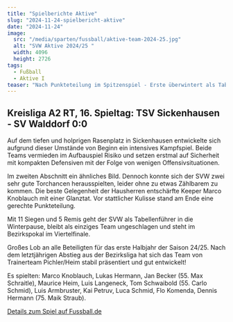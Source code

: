 ```yaml
---
title: "Spielberichte Aktive"
slug: "2024-11-24-spielbericht-aktive"
date: "2024-11-24"
image:
  src: "/media/sparten/fussball/aktive-team-2024-25.jpg"
  alt: "SVW Aktive 2024/25 "
  width: 4096
  height: 2726
tags:
  - Fußball
  - Aktive I
teaser: "Nach Punkteteilung im Spitzenspiel - Erste überwintert als Tabellenführer!"
---
```


## Kreisliga A2 RT, 16. Spieltag: TSV Sickenhausen - SV Walddorf 0:0 

Auf dem tiefen und holprigen Rasenplatz in Sickenhausen entwickelte sich aufgrund dieser Umstände von Beginn ein
intensives Kampfspiel. Beide Teams vermieden im Aufbauspiel Risiko und setzen erstmal auf Sicherheit mit kompakten
Defensiven mit der Folge von wenigen Offensivsituationen.

Im zweiten Abschnitt ein ähnliches Bild. Dennoch konnte sich der SVW zwei sehr gute Torchancen herausspielten, leider
ohne zu etwas Zählbarem zu kommen. Die beste Gelegenheit der Hausherren entschärfte Keeper Marco Knoblauch mit einer
Glanztat. Vor stattlicher Kulisse stand am Ende eine gerechte Punkteteilung.

Mit 11 Siegen und 5 Remis geht der SVW als Tabellenführer in die Winterpause, bleibt als einziges Team ungeschlagen und
steht im Bezirkspokal im Viertelfinale.

Großes Lob an alle Beteiligten für das erste Halbjahr der Saison 24/25. Nach dem letztjährigen Abstieg aus der
Bezirksliga hat sich das Team von Trainerteam Pichler/Heim stabil präsentiert und gut entwickelt!

Es spielten: Marco Knoblauch, Lukas Hermann, Jan Becker (55. Max Schraitle), Maurice Heim, Luis Langeneck, Tom
Schwaibold (55. Carlo Schmid), Luis Armbruster, Kai Petruv, Luca Schmid, Flo Komenda, Dennis Hermann (75. Maik Straub).

[Details zum Spiel auf Fussball.de](https://www.fussball.de/spiel/tsv-sickenhausen-sv-walddorf/-/spiel/02Q2465UBK000000VS5489B4VVGB4UUN#!/)
